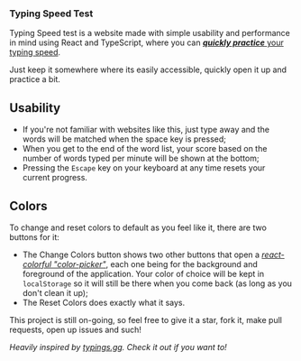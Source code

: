 ### Typing Speed Test

Typing Speed test is a website made with simple usability and performance in mind using React and TypeScript, where you can [**_quickly practice_** your typing speed](https://justan0therdev.github.io/TypingSpeedTest/).

Just keep it somewhere where its easily accessible, quickly open it up and practice a bit.

## Usability
- If you're not familiar with websites like this, just type away and the words will be matched when the space key is pressed;
- When you get to the end of the word list, your score based on the number of words typed per minute will be shown at the bottom;
- Pressing the `Escape` key on your keyboard at any time resets your current progress.

## Colors
To change and reset colors to default as you feel like it, there are two buttons for it:
- The Change Colors button shows two other buttons that open a [*react-colorful "color-picker"*](https://github.com/omgovich/react-colorful), each one being for the background and foreground of the application. Your color of choice will be kept in `localStorage` so it will still be there when you come back (as long as you don't clean it up);
- The Reset Colors does exactly what it says.

This project is still on-going, so feel free to give it a star, fork it, make pull requests, open up issues and such!

_Heavily inspired by [typings.gg](https://typings.gg). Check it out if you want to!_
